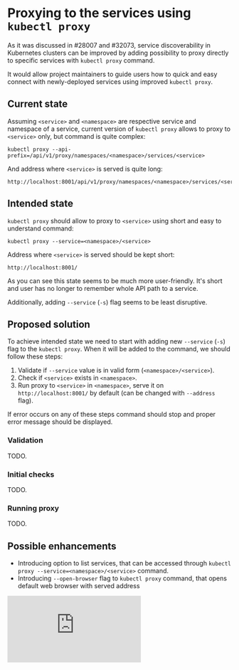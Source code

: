 # Proxying to the services using `kubectl proxy`

As it was discussed in #28007 and #32073, service discoverability in Kubernetes clusters can be improved by adding possibility to proxy directly to specific services with `kubectl proxy` command.

It would allow project maintainers to guide users how to quick and easy connect with newly-deployed services using improved `kubectl proxy`.

## Current state

Assuming `<service>` and `<namespace>` are respective service and namespace of a service, current version of `kubectl proxy` allows to proxy to `<service>` only, but command is quite complex:

```
kubectl proxy --api-prefix=/api/v1/proxy/namespaces/<namespace>/services/<service>
```

And address where `<service>` is served is quite long:

```
http://localhost:8001/api/v1/proxy/namespaces/<namespace>/services/<service>
```

## Intended state

`kubectl proxy` should allow to proxy to `<service>` using short and easy to understand command:

```
kubectl proxy --service=<namespace>/<service>
```

Address where `<service>` is served should be kept short:

```
http://localhost:8001/
```

As you can see this state seems to be much more user-friendly. It's short and user has no longer to remember whole API path to a service.

Additionally, adding `--service` (`-s`) flag seems to be least disruptive.

## Proposed solution

To achieve intended state we need to start with adding new `--service` (`-s`) flag to the `kubectl proxy`. When it will be added to the command, we should follow these steps:

1. Validate if `--service` value is in valid form (`<namespace>/<service>`).
2. Check if `<service>` exists in `<namespace>`.
3. Run proxy to `<service>` in `<namespace>`, serve it on `http://localhost:8001/` by default (can be changed with `--address` flag).

If error occurs on any of these steps command should stop and proper error message should be displayed.

### Validation

TODO.

### Initial checks

TODO.

### Running proxy

TODO.

## Possible enhancements

- Introducing option to list services, that can be accessed through `kubectl proxy --service=<namespace>/<service>` command.
- Introducing `--open-browser` flag to `kubectl proxy` command, that opens default web browser with served address


<!-- BEGIN MUNGE: GENERATED_ANALYTICS -->
[![Analytics](https://kubernetes-site.appspot.com/UA-36037335-10/GitHub/docs/proposals/service-proxy.md?pixel)]()
<!-- END MUNGE: GENERATED_ANALYTICS -->
